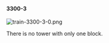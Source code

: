 #### 3300-3
![train-3300-3-0.png](https://github.com/lil-lab/nlvr/raw/master/nlvr/train/images/32/train-3300-3-0.png "train-3300-3-0.png")

There is no tower with only one block.